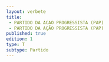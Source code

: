 ```yaml
---
layout: verbete
title:
 - PARTIDO DA ACAO PROGRESSISTA (PAP)
 - PARTIDO DA AÇÃO PROGRESSISTA (PAP)
published: true
edition: 1  
type: T
subtype: Partido
---
```


